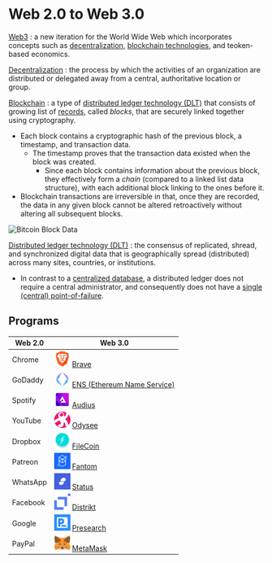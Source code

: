 # Web 2.0 to Web 3.0

[Web3](w3)
: a new iteration for the World Wide Web which incorporates concepts such as
[decentralization](d), [blockchain technologies](bt), and teoken-based
economics.

[Decentralization](d)
: the process by which the activities of an organization are distributed or
delegated away from a central, authoritative location or group.

[Blockchain](bt)
: a type of [distributed ledger technology (DLT)](dlt) that consists of growing
list of [records](rec), called *blocks*, that are securely linked together
using cryptography.
  - Each block contains a cryptographic hash of the previous block, a
    timestamp, and transaction data.
    - The timestamp proves that the transaction data existed when the block was
      created.
      - Since each block contains information about the previous block, they
        effectively form a *chain* (compared to a linked list data structure),
        with each additional block linking to the ones before it.
  - Blockchain transactions are irreversible in that, once they are recorded,
    the data in any given block cannot be altered retroactively without
    altering all subsequent blocks.

![[Bitcoin Block Data](img-bbd)](../pictures/Bitcoin_Block_Data.png)

[Distributed ledger technology (DLT)](dlt)
: the consensus of replicated, shread, and synchronized digital data that is
geographically spread (distributed) across many sites, countries, or
institutions.
  - In contrast to a [centralized database](cd), a distributed ledger does not
    require a central administrator, and consequently does not have a [single
    (central) point-of-failure](spof).

## Programs

| Web 2.0  | Web 3.0                                      |
|----------|----------------------------------------------|
| Chrome   | ![icon-brave] [Brave][1]                     |
| GoDaddy  | ![icon-ens] [ENS (Ethereum Name Service)][2] |
| Spotify  | ![icon-audius] [Audius][3]                   |
| YouTube  | ![icon-odysee] [Odysee][4]                   |
| Dropbox  | ![icon-filecoin] [FileCoin][5]               |
| Patreon  | ![icon-fantom] [Fantom][6]                   |
| WhatsApp | ![icon-status] [Status][7]                   |
| Facebook | ![icon-distrikt] [Distrikt][8]               |
| Google   | ![icon-presearch] [Presearch][9]             |
| PayPal   | ![icon-metamask] [MetaMask][10]              |

<!-- LINKS ------------------------------------------------------------------->

[1]: https://brave.com/
[2]: https://ens.domains/
[3]: https://audius.co/
[4]: https://odysee.com/
[5]: https://filecoin.io/
[6]: https://fantom.foundation/
[7]: https://status.im/
[8]: https://www.distrikt.io/
[9]: https://presearch.io/
[10]: https://metamask.io/

[bt]: https://en.wikipedia.org/wiki/Blockchain
[cd]: https://en.wikipedia.org/wiki/Centralized_database
[d]: https://en.wikipedia.org/wiki/Decentralization
[dlt]: https://en.wikipedia.org/wiki/Distributed_ledger
[rec]: https://en.wikipedia.org/wiki/Record_(computer_science)
[spof]: https://en.wikipedia.org/wiki/Single_point_of_failure
[w3]: https://en.wikipedia.org/wiki/Web3

[icon-brave]: ./pictures/brave-browser-icon.png
[icon-ens]: ./pictures/ens-icon.png
[icon-audius]: ./pictures/audius-icon.png
[icon-odysee]: ./pictures/odysee-icon.png
[icon-filecoin]: ./pictures/filecoin-icon.png
[icon-fantom]: ./pictures/fantom-icon.png
[icon-status]: ./pictures/status-icon.png
[icon-distrikt]: ./pictures/distrikt-icon.png
[icon-presearch]: ./pictures/presearch-icon.png
[icon-metamask]: ./pictures/metamask-icon.png

[img-bbd]: https://en.wikipedia.org/wiki/File:Bitcoin_Block_Data.svg


